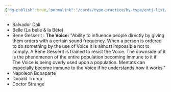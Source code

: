 ```yaml
---
{"dg-publish":true,"permalink":"/cards/type-practice/by-type/entj-list/","created":"","updated":""}
---
```



- Salvador Dali
- Belle (La belle & la Bête)
- Bene Gesserit : **The Voice:** "Ability to influence people directly by giving them orders with a certain sound frequency. When a person is ordered to do something by the use of Voice it is almost impossible not to comply. A Bene Gesserit is trained to resist the Voice. The downside of it is the phenomenon of the entire population becoming immune to it if The Voice is being overly used upon a population. Mentats can especially become immune to the Voice if he understands how it works."
- Napoleon Bonaparte 
- Donald Trump
- Doctor Strange 